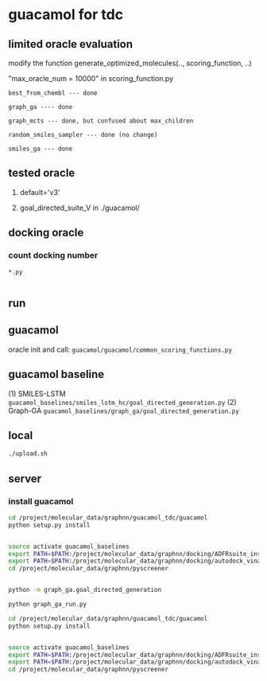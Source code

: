 # guacamol for tdc



## limited oracle evaluation 

modify the function generate_optimized_molecules(.., scoring_function, ..)

"max_oracle_num = 10000"  in scoring_function.py  


	best_from_chembl --- done 

	graph_ga ---- done 

	graph_mcts --- done, but confused about max_children 

	random_smiles_sampler --- done (no change)

	smiles_ga --- done 

## tested oracle 

1. default='v3'

2. goal_directed_suite_V in ./guacamol/ 


## docking oracle 


### count docking number 

`*.py`

```python

```

## run 

## guacamol 

oracle init and call: `guacamol/guacamol/common_scoring_functions.py`


## guacamol baseline 

(1) SMILES-LSTM `guacamol_baselines/smiles_lstm_hc/goal_directed_generation.py`
(2) Graph-GA `guacamol_baselines/graph_ga/goal_directed_generation.py`


## local 
```bash
./upload.sh 
```




## server 


### install guacamol 
```bash
cd /project/molecular_data/graphnn/guacamol_tdc/guacamol 
python setup.py install 


source activate guacamol_baselines
export PATH=$PATH:/project/molecular_data/graphnn/docking/ADFRsuite_installed_directory/bin
export PATH=$PATH:/project/molecular_data/graphnn/docking/autodock_vina_1_1_2_linux_x86/bin
cd /project/molecular_data/graphnn/pyscreener 


python -m graph_ga.goal_directed_generation

python graph_ga_run.py

```









```bash
cd /project/molecular_data/graphnn/guacamol_tdc/guacamol 
python setup.py install 


source activate guacamol_baselines
export PATH=$PATH:/project/molecular_data/graphnn/docking/ADFRsuite_installed_directory/bin
export PATH=$PATH:/project/molecular_data/graphnn/docking/autodock_vina_1_1_2_linux_x86/bin
cd /project/molecular_data/graphnn/pyscreener 


```